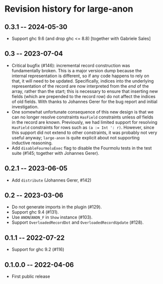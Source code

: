 # Revision history for large-anon

## 0.3.1 -- 2024-05-30

* Support ghc 9.6 (and drop ghc <= 8.8)
  [together with Gabriele Sales]

## 0.3 -- 2023-07-04

* Critical bugfix (#146): incremental record construction was fundamentally
  broken. This is a major version dump because the internal representation
  is different, so if any code happens to rely on that, it will need to be
  updated. Specifically, indices into the underlying representation of the
  record are now interpreted from the _end_ of the array, rather than the
  start; this is necessary to ensure that inserting new fields (which are
  prepended to the record row) do not affect the indices of old fields.
  With thanks to Johannes Gerer for the bug report and initial investigation.
* One somewhat unfortunate consequence of this new design is that we can no
  longer resolve constraints `HasField` constraints unless _all_ fields in the
  record are known. Previously, we had limited support for resolving `HasField`
  constraints for rows such as `(a := Int ': r)`. However, since this
  support did not extend to other constraints, it was probably not very useful
  anyway; `large-anon` is quite explicit about not supporting inductive
  reasoning.
* Add `disableFourmoluExec` flag to disable the Fourmolu tests in the test suite
  (#145; together with Johannes Gerer).

## 0.2.1 -- 2023-06-05

* Add `distribute` (Johannes Gerer, #142)

## 0.2 -- 2023-03-06

* Do not generate imports in the plugin (#129).
* Support ghc 9.4 (#131).
* Use `ANON`/`ANON_F` in `Show` instance (#103).
* Support `OverloadedRecordDot` and `OverloadedRecordUpdate` (#128).

## 0.1.1 -- 2022-07-22

* Support for ghc 9.2 (#116)

## 0.1.0.0 -- 2022-04-06

* First public release
